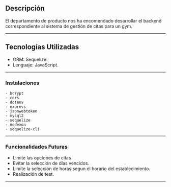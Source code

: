 
## Descripción
El departamento de producto nos ha encomendado desarrollar el backend correspondiente al sistema de gestión de citas para un gym.

***
## Tecnologías Utilizadas

- ORM: Sequelize.
- Lenguaje: JavaScript.

***


### Instalaciones

    - bcrypt
    - cors
    - dotenv
    - express
    - jsonwebtoken
    - mysql2
    - sequelize
    - nodemon
    - sequelize-cli
  ***

  

 ### Funcionalidades Futuras

 - Limite las opciones de citas
 - Evitar la selección de días vencidos.
 - Limite la selección de horas segun el horario del establecimiento.
 - Realización de test.

 ***